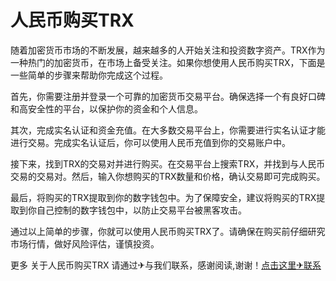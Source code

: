 # 人民币购买TRX

随着加密货币市场的不断发展，越来越多的人开始关注和投资数字资产。TRX作为一种热门的加密货币，在市场上备受关注。如果你想使用人民币购买TRX，下面是一些简单的步骤来帮助你完成这个过程。

首先，你需要注册并登录一个可靠的加密货币交易平台。确保选择一个有良好口碑和高安全性的平台，以保护你的资金和个人信息。

其次，完成实名认证和资金充值。在大多数交易平台上，你需要进行实名认证才能进行交易。完成实名认证后，你可以使用人民币充值到你的交易账户中。

接下来，找到TRX的交易对并进行购买。在交易平台上搜索TRX，并找到与人民币交易的交易对。然后，输入你想购买的TRX数量和价格，确认交易即可完成购买。

最后，将购买的TRX提取到你的数字钱包中。为了保障安全，建议将购买的TRX提取到你自己控制的数字钱包中，以防止交易平台被黑客攻击。

通过以上简单的步骤，你就可以使用人民币购买TRX了。请确保在购买前仔细研究市场行情，做好风险评估，谨慎投资。

更多 关于人民币购买TRX 请通过✈与我们联系，感谢阅读,谢谢！[点击这里✈联系](https://t.me/shalongbot)